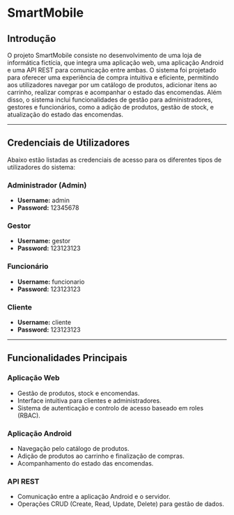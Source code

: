 # SmartMobile

## Introdução

O projeto SmartMobile consiste no desenvolvimento de uma loja de informática fictícia, que integra uma aplicação web, uma aplicação Android e uma API REST para comunicação entre ambas. O sistema foi projetado para oferecer uma experiência de compra intuitiva e eficiente, permitindo aos utilizadores navegar por um catálogo de produtos, adicionar itens ao carrinho, realizar compras e acompanhar o estado das encomendas. Além disso, o sistema inclui funcionalidades de gestão para administradores, gestores e funcionários, como a adição de produtos, gestão de stock, e atualização do estado das encomendas.

---

## Credenciais de Utilizadores

Abaixo estão listadas as credenciais de acesso para os diferentes tipos de utilizadores do sistema:

### Administrador (Admin)
- **Username:** admin
- **Password:** 12345678

### Gestor
- **Username:** gestor
- **Password:** 123123123

### Funcionário
- **Username:** funcionario
- **Password:** 123123123

### Cliente
- **Username:** cliente
- **Password:** 123123123

---

## Funcionalidades Principais

### Aplicação Web
- Gestão de produtos, stock e encomendas.
- Interface intuitiva para clientes e administradores.
- Sistema de autenticação e controlo de acesso baseado em roles (RBAC).

### Aplicação Android
- Navegação pelo catálogo de produtos.
- Adição de produtos ao carrinho e finalização de compras.
- Acompanhamento do estado das encomendas.

### API REST
- Comunicação entre a aplicação Android e o servidor.
- Operações CRUD (Create, Read, Update, Delete) para gestão de dados.
